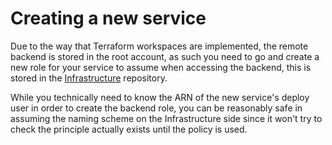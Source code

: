 # Creating a new service

Due to the way that Terraform workspaces are implemented, the remote backend is stored in the root account, as such
you need to go and create a new role for your service to assume when accessing the backend, this is stored in the
[Infrastructure](https://gitlab.com/mediacodex/infrastructure/-/blob/master/terraform/service-states.tf) repository.

While you technically need to know the ARN of the new service's deploy user in order to create the backend role,
you can be reasonably safe in assuming the naming scheme on the Infrastructure side since it won't try to check the
principle actually exists until the policy is used.
